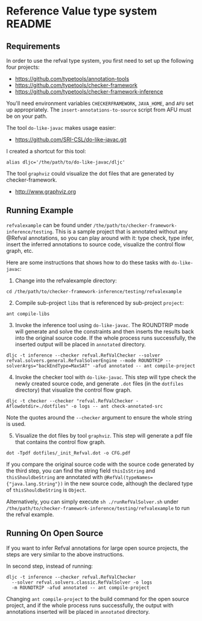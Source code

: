 Reference Value type system README
===========================

Requirements
------------

In order to use the refval type system, you first need to set up the
following four projects:

- https://github.com/typetools/annotation-tools
- https://github.com/typetools/checker-framework
- https://github.com/typetools/checker-framework-inference

You'll need environment variables `CHECKERFRAMEWORK`,
`JAVA_HOME`, and `AFU` set up appropriately.
The `insert-annotations-to-source` script from AFU must be on your path.

The tool `do-like-javac` makes usage easier:

- https://github.com/SRI-CSL/do-like-javac.git                                        

I created a shortcut for this tool:

```
alias dljc='/the/path/to/do-like-javac/dljc'
```

The tool `graphviz` could visualize the dot files that are generated by checker-framework.

- http://www.graphviz.org

Running Example
---------------

`refvalexample` can be found under `/the/path/to/checker-framework-inference/testing`.  This is a sample project that is annotated without any @Refval annotations, so you can play around with it: type check, type infer, insert the inferred annotations to source code, visualize the control flow graph, etc.

Here are some instructions that shows how to do these tasks with
`do-like-javac`:

1. Change into the refvalexample directory:

  ```
  cd /the/path/to/checker-framework-inference/testing/refvalexample
  ```

2. Compile sub-project `libs` that is referenced by sub-project `project`:

  ```
  ant compile-libs
  ```

3. Invoke the inference tool using `do-like-javac`.
The ROUNDTRIP mode will generate and solve the constraints 
and then inserts the results back into the original source code. 
If the whole process runs successfully, the inserted output will be placed in `annotated` directory.

  ```
  dljc -t inference --checker refval.RefValChecker --solver refval.solvers.general.RefvalSolverEngine --mode ROUNDTRIP --solverArgs="backEndType=MaxSAT" -afud annotated -- ant compile-project
  ```

4. Invoke the checker tool with `do-like-javac`.
This step will type check the newly created source code, and generate
`.dot` files (in the `dotfiles` directory) that visualize the
control flow graph.

  ```
  dljc -t checker --checker "refval.RefValChecker -Aflowdotdir=./dotfiles" -o logs -- ant check-annotated-src
  ```
  Note the quotes around the `--checker` argument to ensure the
whole string is used.


5. Visualize the dot files by tool `graphviz`. This step will generate a pdf file that contains the control flow graph.

  ```
  dot -Tpdf dotfiles/_init_Refval.dot -o CFG.pdf
  ```

If you compare the original source code with the source code generated
by the third step, you can find the string field
`thisIsString` and `thisShouldbeString` are annotated with
`@RefVal(typeNames={"java.lang.String"})` in the new source code, although the declared type of `thisShouldbeString` is `Object`.

Alternatively, you can simply execute `sh ./runRefValSolver.sh` under `/the/path/to/checker-framework-inference/testing/refvalexample` to run the refval example.  

Running On Open Source
---------------

If you want to infer Refval annotations for large open source projects, the steps are very similar to the above instructions.

In second step, instead of running:

  ```
  dljc -t inference --checker refval.RefValChecker
    --solver refval.solvers.classic.RefValSolver -o logs 
    -m ROUNDTRIP -afud annotated -- ant compile-project
  ```
Changing `ant compile-project` to the build command for the open source project, and if the whole process runs successfully, the output with annotations inserted will be placed in `annotated` directory.



